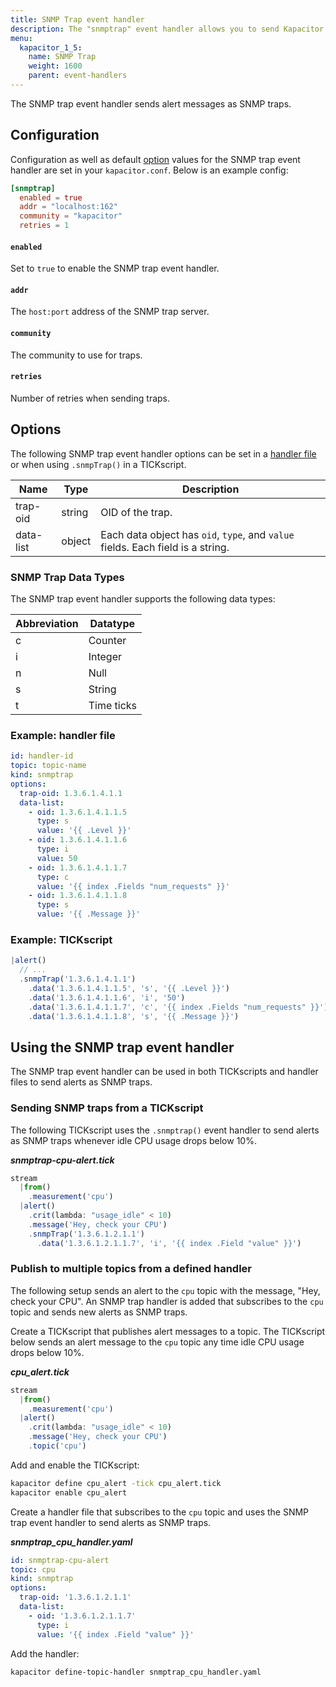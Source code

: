 ```yaml
---
title: SNMP Trap event handler
description: The "snmptrap" event handler allows you to send Kapacitor alerts SNMP traps. This doc includes configuration options and usage examples.
menu:
  kapacitor_1_5:
    name: SNMP Trap
    weight: 1600
    parent: event-handlers
---
```


The SNMP trap event handler sends alert messages as SNMP traps.

## Configuration
Configuration as well as default [option](#options) values for the SNMP trap
event handler are set in your `kapacitor.conf`.
Below is an example config:

```toml
[snmptrap]
  enabled = true
  addr = "localhost:162"
  community = "kapacitor"
  retries = 1
```

#### `enabled`
Set to `true` to enable the SNMP trap event handler.

#### `addr`
The `host:port` address of the SNMP trap server.

#### `community`
The community to use for traps.

#### `retries`
Number of retries when sending traps.


## Options
The following SNMP trap event handler options can be set in a
[handler file](/kapacitor/v1.5/event_handlers/#handler-file) or when using
`.snmpTrap()` in a TICKscript.

| Name      | Type   | Description                                                                     |
| ----      | ----   | -----------                                                                     |
| trap-oid  | string | OID of the trap.                                                                |
| data-list | object | Each data object has `oid`, `type`, and `value` fields. Each field is a string. |

### SNMP Trap Data Types
The SNMP trap event handler supports the following data types:

| Abbreviation | Datatype    |
| ------------ | --------    |
| c            |	Counter    |
| i            |	Integer    |
| n            |	Null       |
| s            |	String     |
| t            |	Time ticks |

### Example: handler file
```yaml
id: handler-id
topic: topic-name
kind: snmptrap
options:
  trap-oid: 1.3.6.1.4.1.1
  data-list:
    - oid: 1.3.6.1.4.1.1.5
      type: s
      value: '{{ .Level }}'
    - oid: 1.3.6.1.4.1.1.6
      type: i
      value: 50
    - oid: 1.3.6.1.4.1.1.7
      type: c
      value: '{{ index .Fields "num_requests" }}'
    - oid: 1.3.6.1.4.1.1.8
      type: s
      value: '{{ .Message }}'
```

### Example: TICKscript
```js
|alert()
  // ...
  .snmpTrap('1.3.6.1.4.1.1')
    .data('1.3.6.1.4.1.1.5', 's', '{{ .Level }}')
    .data('1.3.6.1.4.1.1.6', 'i', '50')
    .data('1.3.6.1.4.1.1.7', 'c', '{{ index .Fields "num_requests" }}')
    .data('1.3.6.1.4.1.1.8', 's', '{{ .Message }}')
```

## Using the SNMP trap event handler
The SNMP trap event handler can be used in both TICKscripts and handler files
to send alerts as SNMP traps.

### Sending SNMP traps from a TICKscript

The following TICKscript uses the `.snmptrap()` event handler to send alerts as
SNMP traps whenever idle CPU usage drops below 10%.

_**snmptrap-cpu-alert.tick**_  
```js
stream
  |from()
    .measurement('cpu')
  |alert()
    .crit(lambda: "usage_idle" < 10)
    .message('Hey, check your CPU')
    .snmpTrap('1.3.6.1.2.1.1')
      .data('1.3.6.1.2.1.1.7', 'i', '{{ index .Field "value" }}')
```

### Publish to multiple topics from a defined handler

The following setup sends an alert to the `cpu` topic with the message,
"Hey, check your CPU".
An SNMP trap handler is added that subscribes to the `cpu` topic and sends new
alerts as SNMP traps.

Create a TICKscript that publishes alert messages to a topic.
The TICKscript below sends an alert message to the `cpu` topic any time idle CPU
usage drops below 10%.

_**cpu\_alert.tick**_
```js
stream
  |from()
    .measurement('cpu')
  |alert()
    .crit(lambda: "usage_idle" < 10)
    .message('Hey, check your CPU')
    .topic('cpu')
```

Add and enable the TICKscript:

```bash
kapacitor define cpu_alert -tick cpu_alert.tick
kapacitor enable cpu_alert
```

Create a handler file that subscribes to the `cpu` topic and uses the SNMP trap
event handler to send alerts as SNMP traps.

_**snmptrap\_cpu\_handler.yaml**_
```yaml
id: snmptrap-cpu-alert
topic: cpu
kind: snmptrap
options:
  trap-oid: '1.3.6.1.2.1.1'
  data-list:
    - oid: '1.3.6.1.2.1.1.7'
      type: i
      value: '{{ index .Field "value" }}'
```

Add the handler:

```bash
kapacitor define-topic-handler snmptrap_cpu_handler.yaml
```
